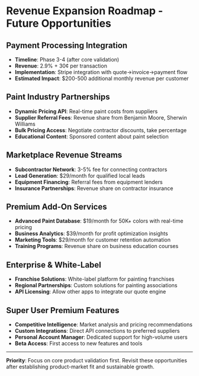 # Revenue Expansion Roadmap - Future Opportunities

## Payment Processing Integration
- **Timeline**: Phase 3-4 (after core validation)
- **Revenue**: 2.9% + 30¢ per transaction
- **Implementation**: Stripe integration with quote→invoice→payment flow
- **Estimated Impact**: $200-500 additional monthly revenue per customer

## Paint Industry Partnerships
- **Dynamic Pricing API**: Real-time paint costs from suppliers
- **Supplier Referral Fees**: Revenue share from Benjamin Moore, Sherwin Williams
- **Bulk Pricing Access**: Negotiate contractor discounts, take percentage
- **Educational Content**: Sponsored content about paint selection

## Marketplace Revenue Streams
- **Subcontractor Network**: 3-5% fee for connecting contractors
- **Lead Generation**: $29/month for qualified local leads
- **Equipment Financing**: Referral fees from equipment lenders
- **Insurance Partnerships**: Revenue share on contractor insurance

## Premium Add-On Services
- **Advanced Paint Database**: $19/month for 50K+ colors with real-time pricing
- **Business Analytics**: $39/month for profit optimization insights
- **Marketing Tools**: $29/month for customer retention automation
- **Training Programs**: Revenue share on business education courses

## Enterprise & White-Label
- **Franchise Solutions**: White-label platform for painting franchises
- **Regional Partnerships**: Custom solutions for painting associations
- **API Licensing**: Allow other apps to integrate our quote engine

## Super User Premium Features
- **Competitive Intelligence**: Market analysis and pricing recommendations
- **Custom Integrations**: Direct API connections to preferred suppliers
- **Personal Account Manager**: Dedicated support for high-volume users
- **Beta Access**: First access to new features and tools

---

**Priority**: Focus on core product validation first. Revisit these opportunities after establishing product-market fit and sustainable growth.